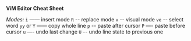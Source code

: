 **ViM Editor Cheat Sheet**

*Modes:*
`i` —— insert mode
`R` -- replace mode
`v` -- visual mode
`ve` -- select word
`yy` or `Y` —— copy whole line
`p` -- paste after cursor
`P` —- paste before cursor
`u` —- undo last change
`U` -- undo line state to previous one
